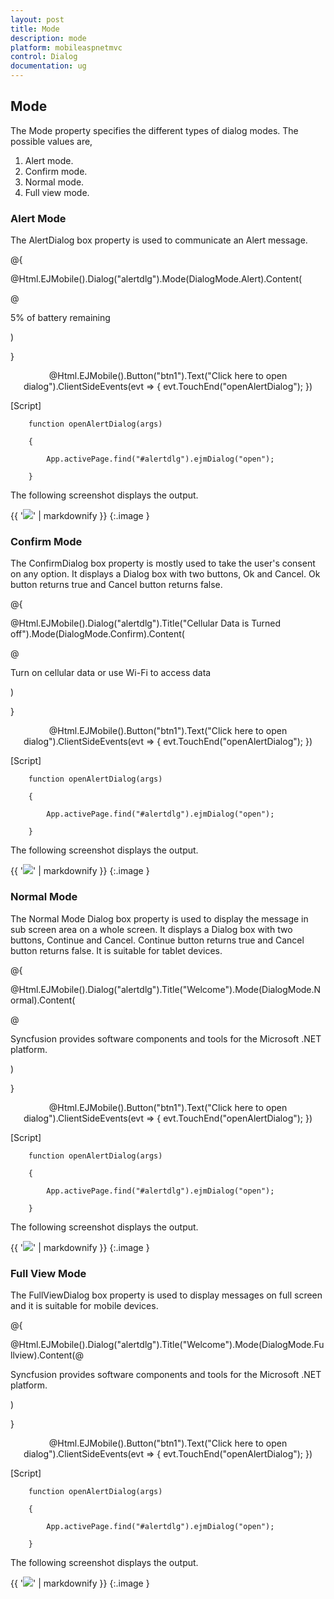 ```yaml
---
layout: post
title: Mode
description: mode
platform: mobileaspnetmvc
control: Dialog
documentation: ug
---
```


## Mode

The Mode property specifies the different types of dialog modes. The possible values are, 

1. Alert mode. 
2. Confirm mode.
3. Normal mode.
4. Full view mode.
### Alert Mode


The AlertDialog box property is used to communicate an Alert message.



@{

@Html.EJMobile().Dialog("alertdlg").Mode(DialogMode.Alert).Content(

@<div>

5% of battery remaining

</div>)

}



<div style="text-align: center">

@Html.EJMobile().Button("btn1").Text("Click here to open dialog").ClientSideEvents(evt => { evt.TouchEnd("openAlertDialog"); })

</div>



[Script]



        function openAlertDialog(args)

        {

            App.activePage.find("#alertdlg").ejmDialog("open");

        }



The following screenshot displays the output.

{{ '![](Mode_images/Mode_img1.png)' | markdownify }}
{:.image }


### Confirm Mode

The ConfirmDialog box property is mostly used to take the user's consent on any option. It displays a Dialog box with two buttons, Ok and Cancel. Ok button returns true and Cancel button returns false.



@{

@Html.EJMobile().Dialog("alertdlg").Title("Cellular Data is Turned off").Mode(DialogMode.Confirm).Content(

@<div>

Turn on cellular data or use Wi-Fi to access data

</div>)

}



<div style="text-align: center">

@Html.EJMobile().Button("btn1").Text("Click here to open dialog").ClientSideEvents(evt => { evt.TouchEnd("openAlertDialog"); })

</div>



[Script]



        function openAlertDialog(args)

        {

            App.activePage.find("#alertdlg").ejmDialog("open");

        }



The following screenshot displays the output.

{{ '![](Mode_images/Mode_img2.png)' | markdownify }}
{:.image }


### Normal Mode

The Normal Mode Dialog box property is used to display the message in sub screen area on a whole screen. It displays a Dialog box with two buttons, Continue and Cancel. Continue button returns true and Cancel button returns false. It is suitable for tablet devices.



@{

@Html.EJMobile().Dialog("alertdlg").Title("Welcome").Mode(DialogMode.Normal).Content(

@<div>

Syncfusion provides software components and tools for the Microsoft .NET platform.

</div>)

}



<div style="text-align: center">

@Html.EJMobile().Button("btn1").Text("Click here to open dialog").ClientSideEvents(evt => { evt.TouchEnd("openAlertDialog"); })

</div>



[Script]



        function openAlertDialog(args)

        {

            App.activePage.find("#alertdlg").ejmDialog("open");

        }



The following screenshot displays the output.

{{ '![](Mode_images/Mode_img3.png)' | markdownify }}
{:.image }


### Full View Mode

The FullViewDialog box property is used to display messages on full screen and it is suitable for mobile devices.



@{

@Html.EJMobile().Dialog("alertdlg").Title("Welcome").Mode(DialogMode.Fullview).Content(@<div>

Syncfusion provides software components and tools for the Microsoft .NET platform.

</div>)

}



<div style="text-align: center">

@Html.EJMobile().Button("btn1").Text("Click here to open dialog").ClientSideEvents(evt => { evt.TouchEnd("openAlertDialog"); })

</div>



[Script]



        function openAlertDialog(args)

        {

            App.activePage.find("#alertdlg").ejmDialog("open");

        }



The following screenshot displays the output.

{{ '![](Mode_images/Mode_img4.png)' | markdownify }}
{:.image }


